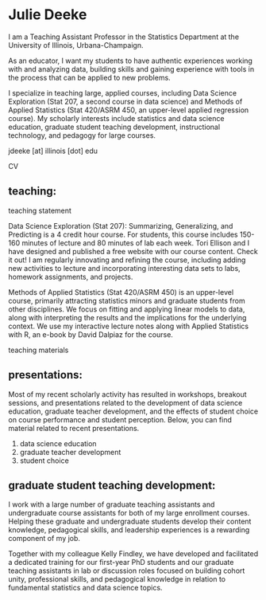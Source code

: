 # Julie Deeke

I am a Teaching Assistant Professor in the Statistics Department at the University of Illinois, Urbana-Champaign.

As an educator, I want my students to have authentic experiences working with and analyzing data, building skills and gaining experience with tools in the process that can be applied to new problems.

I specialize in teaching large, applied courses, including Data Science Exploration (Stat 207, a second course in data science) and Methods of Applied Statistics (Stat 420/ASRM 450, an upper-level applied regression course).  My scholarly interests include statistics and data science education, graduate student teaching development, instructional technology, and pedagogy for large courses.

jdeeke [at] illinois [dot] edu

CV

## teaching:

teaching statement

Data Science Exploration (Stat 207): Summarizing, Generalizing, and Predicting is a 4 credit hour course.  For students, this course includes 150-160 minutes of lecture and 80 minutes of lab each week.  Tori Ellison and I have designed and published a free website with our course content.  Check it out!  I am regularly innovating and refining the course, including adding new activities to lecture and incorporating interesting data sets to labs, homework assignments, and projects.

Methods of Applied Statistics (Stat 420/ASRM 450) is an upper-level course, primarily attracting statistics minors and graduate students from other disciplines.  We focus on fitting and applying linear models to data, along with interpreting the results and the implications for the underlying context.  We use my interactive lecture notes along with Applied Statistics with R, an e-book by David Dalpiaz for the course.

teaching materials 

## presentations:

Most of my recent scholarly activity has resulted in workshops, breakout sessions, and presentations related to the development of data science education, graduate teacher development, and the effects of student choice on course performance and student perception.  Below, you can find material related to recent presentations.

1. data science education
2. graduate teacher development
3. student choice

## graduate student teaching development:

I work with a large number of graduate teaching assistants and undergraduate course assistants for both of my large enrollment courses.  Helping these graduate and undergraduate students develop their content knowledge, pedagogical skills, and leadership experiences is a rewarding component of my job.

Together with my colleague Kelly Findley, we have developed and facilitated a dedicated training for our first-year PhD students and our graduate teaching assistants in lab or discussion roles focused on building cohort unity, professional skills, and pedagogical knowledge in relation to fundamental statistics and data science topics.   
